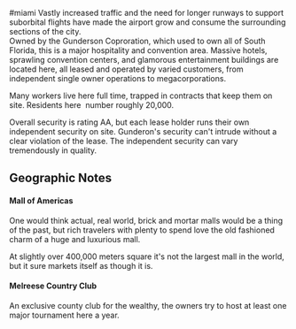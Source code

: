#miami
Vastly increased traffic and the need for longer runways to support suborbital flights have made the airport grow and consume the surrounding sections of the city.  
Owned by the Gunderson Coproration, which used to own all of South Florida, this is a major hospitality and convention area. Massive hotels, sprawling convention centers, and glamorous entertainment buildings are located here, all leased and operated by varied customers, from independent single owner operations to megacorporations.   
  
Many workers live here full time, trapped in contracts that keep them on site. Residents here  number roughly 20,000.  
  
Overall security is rating AA, but each lease holder runs their own independent security on site. Gunderon's security can't intrude without a clear violation of the lease. The independent security can vary tremendously in quality.

## Geographic Notes

#### Mall of Americas

One would think actual, real world, brick and mortar malls would be a thing of the past, but rich travelers with plenty to spend love the old fashioned charm of a huge and luxurious mall.   
  
At slightly over 400,000 meters square it's not the largest mall in the world, but it sure markets itself as though it is.

#### Melreese Country Club

An exclusive county club for the wealthy, the owners try to host at least one major tournament here a year.

